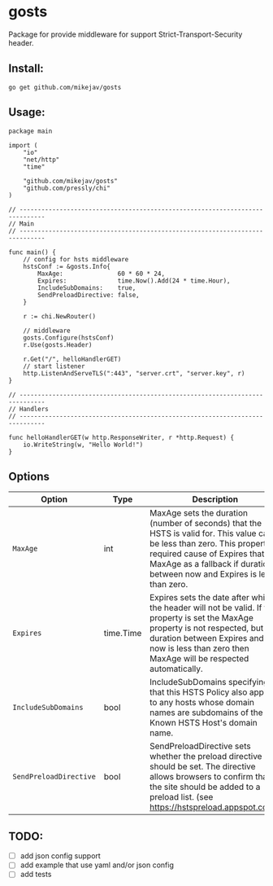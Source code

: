 # gosts
Package for provide middleware for support Strict-Transport-Security header.
## Install:
`go get github.com/mikejav/gosts`

## Usage:
```golang
package main

import (
	"io"
	"net/http"
	"time"

	"github.com/mikejav/gosts"
	"github.com/pressly/chi"
)

// -----------------------------------------------------------------------------
// Main
// -----------------------------------------------------------------------------

func main() {
	// config for hsts middleware
	hstsConf := &gosts.Info{
		MaxAge:               60 * 60 * 24,
		Expires:              time.Now().Add(24 * time.Hour),
		IncludeSubDomains:    true,
		SendPreloadDirective: false,
	}

	r := chi.NewRouter()

	// middleware
	gosts.Configure(hstsConf)
	r.Use(gosts.Header)

	r.Get("/", helloHandlerGET)
	// start listener
	http.ListenAndServeTLS(":443", "server.crt", "server.key", r)
}

// -----------------------------------------------------------------------------
// Handlers
// -----------------------------------------------------------------------------

func helloHandlerGET(w http.ResponseWriter, r *http.Request) {
	io.WriteString(w, "Hello World!")
}

```
## Options

Option | Type | Description
--- | --- | ---
`MaxAge` | int | MaxAge sets the duration (number of seconds) that the HSTS is valid for. This value can't be less than zero. This property is required cause of Expires that use MaxAge as a fallback if duration between now and Expires is less than zero.
`Expires` | time.Time | Expires sets the date after which the header will not be valid. If this property is set the MaxAge property is not respected, but if duration between Expires and now is less than zero then MaxAge will be respected automatically.
`IncludeSubDomains` | bool | IncludeSubDomains specifying that this HSTS Policy also applies to any hosts whose domain names are subdomains of the Known HSTS Host's domain name.
`SendPreloadDirective` | bool | SendPreloadDirective sets whether the preload directive should be set. The directive allows browsers to confirm that the site should be added to a preload list. (see https://hstspreload.appspot.com/)



## TODO:
- [ ] add json config support
- [ ] add example that use yaml and/or json config
- [ ] add tests
